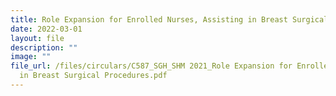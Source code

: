 ```yaml
---
title: Role Expansion for Enrolled Nurses, Assisting in Breast Surgical Procedures
date: 2022-03-01
layout: file
description: ""
image: ""
file_url: /files/circulars/C587_SGH_SHM 2021_Role Expansion for Enrolled Nurses, Assisting
  in Breast Surgical Procedures.pdf
---
```

